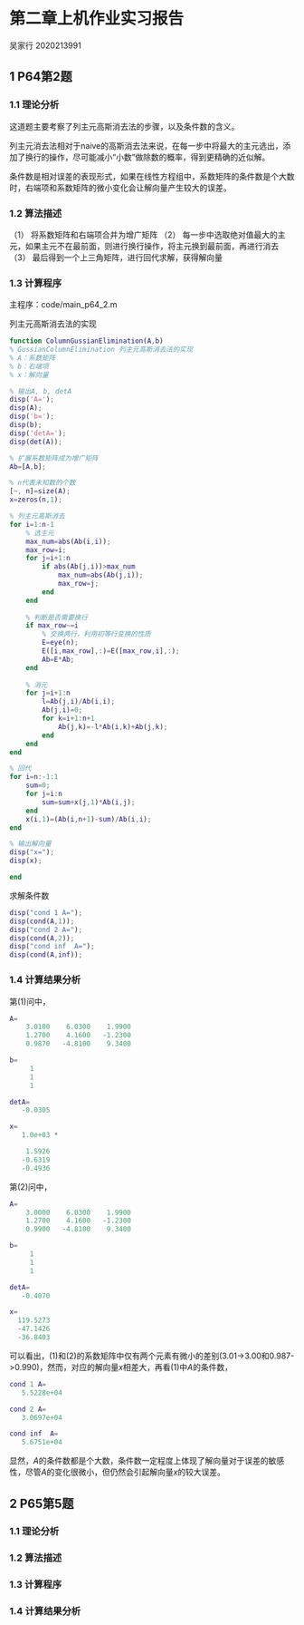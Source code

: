# 第二章上机作业实习报告

吴家行 
2020213991

## 1 P64第2题

### 1.1 理论分析

这道题主要考察了列主元高斯消去法的步骤，以及条件数的含义。

列主元消去法相对于naive的高斯消去法来说，在每一步中将最大的主元选出，添加了换行的操作，尽可能减小“小数”做除数的概率，得到更精确的近似解。

条件数是相对误差的表现形式，如果在线性方程组中，系数矩阵的条件数是个大数时，右端项和系数矩阵的微小变化会让解向量产生较大的误差。

### 1.2 算法描述

（1） 将系数矩阵和右端项合并为增广矩阵
（2） 每一步中选取绝对值最大的主元，如果主元不在最前面，则进行换行操作，将主元换到最前面，再进行消去
（3） 最后得到一个上三角矩阵，进行回代求解，获得解向量

### 1.3 计算程序

主程序：code/main_p64_2.m

列主元高斯消去法的实现
```matlab
function ColumnGussianElimination(A,b)
% GussianColumnElimination 列主元高斯消去法的实现
% A：系数矩阵
% b：右端项
% x：解向量

% 输出A, b, detA
disp('A=');
disp(A);
disp('b=');
disp(b);
disp('detA=');
disp(det(A));

% 扩展系数矩阵成为增广矩阵
Ab=[A,b];

% n代表未知数的个数
[~, n]=size(A);
x=zeros(n,1);

% 列主元高斯消去
for i=1:n-1
    % 选主元
    max_num=abs(Ab(i,i));
    max_row=i;
    for j=i+1:n
        if abs(Ab(j,i))>max_num
            max_num=abs(Ab(j,i));
            max_row=j;
        end
    end
    
    % 判断是否需要换行
    if max_row~=i
        % 交换两行，利用初等行变换的性质
        E=eye(n);
        E([i,max_row],:)=E([max_row,i],:);
        Ab=E*Ab;
    end
    
    % 消元
    for j=i+1:n
        l=Ab(j,i)/Ab(i,i);
        Ab(j,i)=0;
        for k=i+1:n+1
            Ab(j,k)=-l*Ab(i,k)+Ab(j,k);
        end
    end
end

% 回代
for i=n:-1:1
    sum=0;
    for j=i:n
        sum=sum+x(j,1)*Ab(i,j);
    end
    x(i,1)=(Ab(i,n+1)-sum)/Ab(i,i);
end

% 输出解向量
disp("x=");
disp(x);

end
```

求解条件数
```matlab
disp("cond 1 A=");
disp(cond(A,1));
disp("cond 2 A=");
disp(cond(A,2));
disp("cond inf  A=");
disp(cond(A,inf));
```
### 1.4 计算结果分析

第(1)问中，
```matlab
A=
    3.0100    6.0300    1.9900
    1.2700    4.1600   -1.2300
    0.9870   -4.8100    9.3400

b=
     1
     1
     1

detA=
   -0.0305

x=
   1.0e+03 *

    1.5926
   -0.6319
   -0.4936
```

第(2)问中，
```matlab
A=
    3.0000    6.0300    1.9900
    1.2700    4.1600   -1.2300
    0.9900   -4.8100    9.3400

b=
     1
     1
     1

detA=
   -0.4070

x=
  119.5273
  -47.1426
  -36.8403
```

可以看出，(1)和(2)的系数矩阵中仅有两个元素有微小的差别(3.01->3.00和0.987->0.990)，然而，对应的解向量$x$相差大，再看(1)中$A$的条件数，
```matlab
cond 1 A=
   5.5228e+04

cond 2 A=
   3.0697e+04

cond inf  A=
   5.6751e+04
```

显然，$A$的条件数都是个大数，条件数一定程度上体现了解向量对于误差的敏感性，尽管$A$的变化很微小，但仍然会引起解向量$x$的较大误差。

## 2 P65第5题

### 1.1 理论分析

### 1.2 算法描述
### 1.3 计算程序
### 1.4 计算结果分析